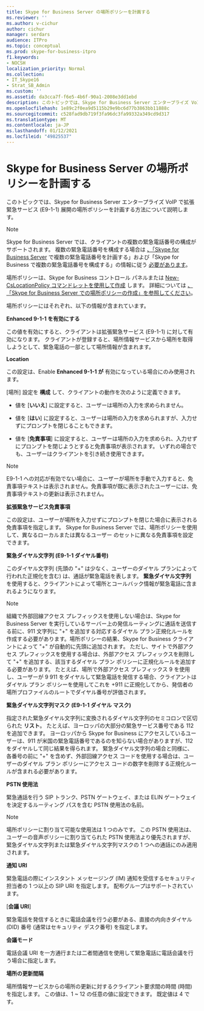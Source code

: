 ```yaml
---
title: Skype for Business Server の場所ポリシーを計画する
ms.reviewer: ''
ms.author: v-cichur
author: cichur
manager: serdars
audience: ITPro
ms.topic: conceptual
ms.prod: skype-for-business-itpro
f1.keywords:
- NOCSH
localization_priority: Normal
ms.collection:
- IT_Skype16
- Strat_SB_Admin
ms.custom: ''
ms.assetid: da3cca7f-f6e5-4b6f-90a1-2008e3dd1ebd
description: このトピックでは、Skype for Business Server エンタープライズ VoIP で拡張緊急サービス (E9-1-1) 展開の場所ポリシーを計画する方法について説明します。
ms.openlocfilehash: 1e89c2f0ea9d5115b29e9bc6d77b3863bb11888c
ms.sourcegitcommit: c528fad9db719f3fa96dc3fa99332a349cd9d317
ms.translationtype: MT
ms.contentlocale: ja-JP
ms.lasthandoff: 01/12/2021
ms.locfileid: "49825537"
---
```

# <a name="plan-location-policies-for-skype-for-business-server"></a>Skype for Business Server の場所ポリシーを計画する
 
このトピックでは、Skype for Business Server エンタープライズ VoIP で拡張緊急サービス (E9-1-1) 展開の場所ポリシーを計画する方法について説明します。 
  
> [!NOTE]
> Skype for Business Server では、クライアントの複数の緊急電話番号の構成がサポートされます。 複数の緊急電話番号を構成する場合は [、「Skype for Business Server](multiple-emergency-numbers.md) で複数の緊急電話番号を計画する」および「Skype for Business で複数の緊急電話番号を構成する」の情報に従う [必要があります](../../deploy/deploy-enterprise-voice/configure-multiple-emergency-numbers.md)。 
  
場所ポリシーは、Skype for Business コントロール パネルまたは [New-CsLocationPolicy コマンドレットを使用して作成](https://docs.microsoft.com/powershell/module/skype/new-cslocationpolicy?view=skype-ps) します。 詳細については [、「Skype for Business Server での場所ポリシーの作成」を参照してください](../../deploy/deploy-enterprise-voice/create-location-policies.md)。
  
場所ポリシーにはそれぞれ、以下の情報が含まれています。
  
 **Enhanced 9-1-1 を有効にする**
  
この値を有効にすると、クライアントは拡張緊急サービス (E9-1-1) に対して有効になります。 クライアントが登録すると、場所情報サービスから場所を取得しようとして、緊急電話の一部として場所情報が含まれます。
  
 **Location**
  
この設定は、Enable **Enhanced 9-1-1 が** 有効になっている場合にのみ使用されます。
  
[場所] 設定を **構成** して、クライアントの動作を次のように定義できます。
  
- 値を [**いいえ**] に設定すると、ユーザーは場所の入力を求められません。
    
- 値を [**はい**] に設定すると、ユーザーは場所の入力を求められますが、入力せずにプロンプトを閉じることもできます。
    
- 値を [**免責事項**] に設定すると、ユーザーは場所の入力を求められ、入力せずにプロンプトを閉じようとすると免責事項が表示されます。 いずれの場合でも、ユーザーはクライアントを引き続き使用できます。
    
> [!NOTE]
> E9-1-1 への対応が有効でない場合に、ユーザーが場所を手動で入力すると、免責事項テキストは表示されません。免責事項が既に表示されたユーザーには、免責事項テキストの更新は表示されません。 
  
 **拡張緊急サービス免責事項**
  
この設定は、ユーザーが場所を入力せずにプロンプトを閉じた場合に表示される免責事項を指定します。 Skype for Business Server では、場所ポリシーを使用して、異なるローカルまたは異なるユーザー のセットに異なる免責事項を設定できます。
  
 **緊急ダイヤル文字列 (E9-1-1 ダイヤル番号)**
  
このダイヤル文字列 (先頭の "+" は少なく、ユーザーのダイヤル プランによって行われた正規化を含む) は、通話が緊急電話を表します。 **緊急ダイヤル文字列** を使用すると、クライアントによって場所とコールバック情報が緊急電話に含まれるようになります。
  
> [!NOTE]
> 組織で外部回線アクセス プレフィックスを使用しない場合は、Skype for Business Server を実行しているサーバー上の発信ルーティングに通話を送信する前に、911 文字列に "+" を追加する対応するダイヤル プラン正規化ルールを作成する必要があります。場所ポリシーの結果、Skype for Business クライアントによって "+" が自動的に先頭に追加されます。 ただし、サイトで外部アクセス プレフィックスを使用する場合は、外部アクセス プレフィックスを削除して "+" を追加する、該当するダイヤル プラン ポリシーに正規化ルールを追加する必要があります。 たとえば、場所で外部アクセス プレフィックス 9 を使用し、ユーザーが 9 911 をダイヤルして緊急電話を発信する場合、クライアントはダイヤル プラン ポリシーを使用してこれを +911 に正規化してから、発信者の場所プロファイルのルートでダイヤル番号が評価されます。 
  
 **緊急ダイヤル文字列マスク (E9-1-1 ダイヤル マスク)**
  
指定された緊急ダイヤル文字列に変換されるダイヤル文字列のセミコロンで区切られた **リスト**。 たとえば、ヨーロッパの大部分の緊急サービス番号である 112 を追加できます。 ヨーロッパから Skype for Business にアクセスしているユーザーは、911 が米国の緊急電話番号であるのを知らない場合がありますが、112 をダイヤルして同じ結果を得られます。 緊急ダイヤル文字列の場合と同様に、各番号の前に "+" を含めず、外部回線アクセス コードを使用する場合は、ユーザーのダイヤル プラン ポリシーにアクセス コードの数字を削除する正規化ルールが含まれる必要があります。
  
 **PSTN 使用法**
  
緊急通話を行う SIP トランク、PSTN ゲートウェイ、または ELIN ゲートウェイを決定するルーティング パスを含む PSTN 使用法の名前。
  
> [!NOTE]
> 場所ポリシーに割り当て可能な使用法は 1 つのみです。 この PSTN 使用法は、ユーザーの音声ポリシーに割り当てられた PSTN 使用法より優先されますが、緊急ダイヤル文字列または緊急ダイヤル文字列マスクの 1 つへの通話にのみ適用されます。 
  
 **通知 URI**
  
緊急電話の際にインスタント メッセージング (IM) 通知を受信するセキュリティ担当者の 1 つ以上の SIP URI を指定します。 配布グループはサポートされています。
  
 [**会議 URI**]
  
緊急電話を発信するときに電話会議を行う必要がある、直接の内向きダイヤル (DID) 番号 (通常はセキュリティ デスク番号) を指定します。 
  
 **会議モード**
  
電話会議 URI を一方通行または二者間通信を使用して緊急電話に電話会議を行う場合に指定します。 
  
 **場所の更新間隔**
  
場所情報サービスからの場所の更新に対するクライアント要求間の時間 (時間) を指定します。 この値は、1 ~ 12 の任意の値に設定できます。 既定値は 4 です。
  

